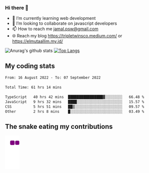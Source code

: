 ### Hi there 👋

<!--
**padepokanpenguin/padepokanpenguin** is a ✨ _special_ ✨ repository because its `README.md` (this file) appears on your GitHub profile.
-->

- 🌱 I’m currently learning  web development
- 👯 I’m looking to collaborate on javascript developers
- 📫 How to reach me jamal.psw@gmail.com
- 🌐 Reach my blog https://tripletwinsco.medium.com/ or https://elmutaallim.my.id/

![Anurag's github stats](https://github-readme-stats.vercel.app/api?username=padepokanpenguin&count_private=true&disable_animations=false&show_icons=true&theme=default)
[![Top Langs](https://github-readme-stats.vercel.app/api/top-langs/?username=padepokanpenguin&theme=default&layout=compact)](https://github.com/padepokanpenguin)

## My coding stats

<!--START_SECTION:waka-->

```text
From: 16 August 2022 - To: 07 September 2022

Total Time: 61 hrs 14 mins

TypeScript   40 hrs 42 mins  ████████████████▓░░░░░░░░   66.48 %
JavaScript   9 hrs 32 mins   ████░░░░░░░░░░░░░░░░░░░░░   15.57 %
CSS          5 hrs 51 mins   ██▒░░░░░░░░░░░░░░░░░░░░░░   09.57 %
Other        2 hrs 8 mins    █░░░░░░░░░░░░░░░░░░░░░░░░   03.49 %
```

<!--END_SECTION:waka-->


## The snake eating my contributions
![snake gif](https://github.com/padepokanpenguin/padepokanpenguin/blob/output/github-contribution-grid-snake.gif)
